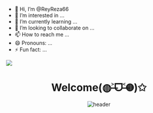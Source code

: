 - 👋 Hi, I’m @ReyReza66
- 👀 I’m interested in ...
- 🌱 I’m currently learning ...
- 💞️ I’m looking to collaborate on ...
- 📫 How to reach me ...
- 😄 Pronouns: ...
- ⚡ Fun fact: ...

<!---
ReyReza66/ReyReza66 is a ✨ special ✨ repository because its `README.md` (this file) appears on your GitHub profile.
You can click the Preview link to take a look at your changes.
--->

<img src="https://capsule-render.vercel.app/api?type=waving&amp;color=7A92B8&amp;height=100&amp;section=footer">


<div align="center">
  <h1>Welcome(◍˃̶ᗜ˂̶◍)✩</h1>

  
  ![header](https://capsule-render.vercel.app/api?type=waving&color=f5a9b8&height=300&section=header&text=I%20mainly%20use%20Golang,%20C,%20Asm,%20Kotlin%20and%20Python.&fontSize=36&fontColor=ffffff)

</div>
